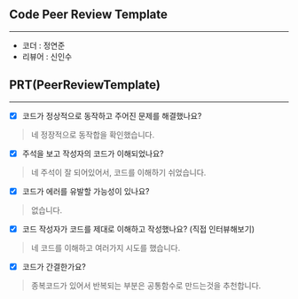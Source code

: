 ## Code Peer Review Template
---
* 코더 : 정연준
* 리뷰어 : 신인수


## PRT(PeerReviewTemplate)
---
- [x] 코드가 정상적으로 동작하고 주어진 문제를 해결했나요?
> 네 정장적으로 동작합을 확인했습니다.  

- [x] 주석을 보고 작성자의 코드가 이해되었나요?
> 네 주석이 잘 되어있어서, 코드를 이해하기 쉬었습니다.  

- [x] 코드가 에러를 유발할 가능성이 있나요?
> 없습니다.

- [x] 코드 작성자가 코드를 제대로 이해하고 작성했나요? (직접 인터뷰해보기)
> 네 코드를 이해하고 여러가지 시도를 했습니다.

- [x] 코드가 간결한가요?
> 종복코드가 있어서 반복되는 부분은 공통함수로 만드는것을 추천합니다.
